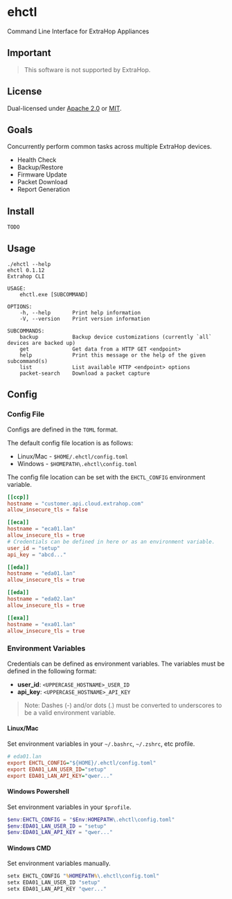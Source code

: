 # ehctl
Command Line Interface for ExtraHop Appliances

## Important
> This software is not supported by ExtraHop.

## License
Dual-licensed under [Apache 2.0](LICENSE-APACHE) or [MIT](LICENSE-MIT).

## Goals
Concurrently perform common tasks across multiple ExtraHop devices.
* Health Check
* Backup/Restore
* Firmware Update
* Packet Download
* Report Generation

## Install
```
TODO
```

## Usage
```
./ehctl --help
ehctl 0.1.12
Extrahop CLI

USAGE:
    ehctl.exe [SUBCOMMAND]

OPTIONS:
    -h, --help       Print help information
    -V, --version    Print version information

SUBCOMMANDS:
    backup           Backup device customizations (currently `all` devices are backed up)
    get              Get data from a HTTP GET <endpoint>
    help             Print this message or the help of the given subcommand(s)
    list             List available HTTP <endpoint> options
    packet-search    Download a packet capture
```

## Config

### Config File
Configs are defined in the `TOML` format. 

The default config file location is as follows: 
* Linux/Mac - `$HOME/.ehctl/config.toml`
* Windows - `$HOMEPATH\.ehctl\config.toml`

The config file location can be set with the `EHCTL_CONFIG` environment variable.

```toml
[[ccp]]
hostname = "customer.api.cloud.extrahop.com"
allow_insecure_tls = false

[[eca]]
hostname = "eca01.lan"
allow_insecure_tls = true
# Credentials can be defined in here or as an environment variable.
user_id = "setup" 
api_key = "abcd..."

[[eda]]
hostname = "eda01.lan"
allow_insecure_tls = true

[[eda]]
hostname = "eda02.lan"
allow_insecure_tls = true

[[exa]]
hostname = "exa01.lan"
allow_insecure_tls = true
```

### Environment Variables
Credentials can be defined as environment variables.
The variables must be defined in the following format:
* **user_id**: `<UPPERCASE_HOSTNAME>_USER_ID`
* **api_key**: `<UPPERCASE_HOSTNAME>_API_KEY`

> Note: Dashes (-) and/or dots (.) must be converted to underscores to be a valid environment variable.

#### Linux/Mac
Set environment variables in your `~/.bashrc`, `~/.zshrc`, etc profile.
```ini
# eda01.lan
export EHCTL_CONFIG="${HOME}/.ehctl/config.toml"
export EDA01_LAN_USER_ID="setup"
export EDA01_LAN_API_KEY="qwer..."
```

#### Windows Powershell
Set environment variables in your `$profile`.
```powershell
$env:EHCTL_CONFIG = "$Env:HOMEPATH\.ehctl\config.toml"
$env:EDA01_LAN_USER_ID = "setup"
$env:EDA01_LAN_API_KEY = "qwer..."
```

#### Windows CMD
Set environment variables manually.
```bat
setx EHCTL_CONFIG "%HOMEPATH%\.ehctl\config.toml"
setx EDA01_LAN_USER_ID "setup"
setx EDA01_LAN_API_KEY "qwer..."
```